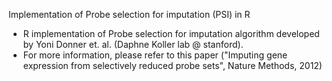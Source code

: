 Implementation of Probe selection for imputation (PSI) in R

- R implementation of Probe selection for imputation algorithm developed by Yoni Donner et. al. (Daphne Koller lab @ stanford). 
- For more information, please refer to this paper ("Imputing gene expression from selectively reduced probe sets", Nature Methods, 2012)
